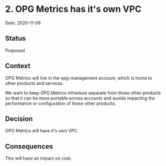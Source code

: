 # 2. OPG Metrics has it's own VPC

Date: 2020-11-06

## Status

Proposed

## Context

OPG Metrics will live in the opg-management account, which is home to other products and services.

We want to keep OPG Metrics infrasture separate from those other products so that it can be more portable across accounts and avoids impacting the performance or configuration of those other products.

## Decision

OPG Metrics will have it's own VPC.

## Consequences

This will have an impact on cost.
